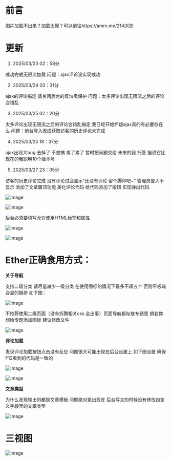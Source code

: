 # 前言
图片加载不出来？加载太慢？可以前往https://amrx.me/214浏览

# 更新

1. 2025/03/23 02：58分

成功完成无限流加载 问题：ajax评论没实现成功

2. 2025/03/24 03：31分

ajax的评论搞定 请关闭后台的反垃圾保护 问题：太多评论出现无限流之后的评论会错乱

3. 2025/03/25 02：20分

太多评论出现无限流之后的评论会错乱搞定 我已经开始怀疑ajax真的有必要存在么 问题：前台登入改成获取访客的历史评论未完成

4. 2025/03/25 18：37分

ajax出现大bug 去掉了 不想搞 累了累了 暂时把问题交给 未来的我 托管 据说它比现在的我聪明10个版本号

5. 2025/03/27 23：05分

访客的历史评论完成 没有评论过会显示“还没有评论 留个脚印吧~” 管理员登入不显示 添加了文章置顶功能 美化评论代码 给代码添加了按钮 实现弹出代码

![image](https://github.com/user-attachments/assets/5daec4c5-3d9c-4de1-a5a1-257ea02d4727)

![image](https://github.com/user-attachments/assets/7c333f21-fa39-4779-a434-50aad8d23a40)

后台必须要填写允许使用HTML标签和属性

![image](https://github.com/user-attachments/assets/ee04a0a1-c19e-4db9-8161-830fb8ef8951)

![image](https://github.com/user-attachments/assets/df5fd8e7-935c-4459-bd5e-7a0f5c3f22e1)

# Ether正确食用方式：

**关于导航**

支持二级分类 请尽量减少一级分类 在使用图标的情况下最多不超五个 否则平板端会显的拥挤 如下图：

![image](https://github.com/user-attachments/assets/ba4f2b33-bf6a-4411-8c2d-f3bd4e98b577)

不推荐使用二级页面（没有折腾相关css 会出事）页面导航都存放专题里 倘若你想给专题添加图标 建议修改文件

![image](https://github.com/user-attachments/assets/700a8079-d3b7-4471-ad0b-8b7a10defcc7)

**评论加载**

发现评论加载按钮点击没有反应 问题很大可能出现在后台设置上 如下图设置 确保F12看到的代码是一致的

![image](https://github.com/user-attachments/assets/be74a707-0683-4202-b16e-c3a569ca1f41)

![image](https://github.com/user-attachments/assets/6a20572c-23b9-46c0-a908-fae5cc4b25c0)

**文章类型**

为什么发现输出的都是文章模板 问题绝对是出现在 后台写文的时候没有修改自定义字段里的文章类型

![image](https://github.com/user-attachments/assets/2151ea1d-166b-4ee8-b66a-2767f8905946)

# 三视图

![image](https://github.com/user-attachments/assets/b54d3c4e-fe63-4f25-bac5-240ee86ddfad)
